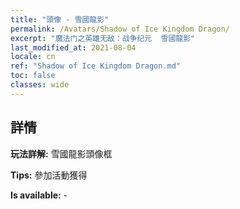 ```yaml
---
title: "頭像 - 雪國龍影"
permalink: /Avatars/Shadow of Ice Kingdom Dragon/
excerpt: "魔法门之英雄无敌：战争纪元  雪國龍影"
last_modified_at: 2021-08-04
locale: cn
ref: "Shadow of Ice Kingdom Dragon.md"
toc: false
classes: wide
---
```

## 詳情

 **玩法詳解:** 雪國龍影頭像框 

 **Tips:** 參加活動獲得 

 **Is available:**  - 

